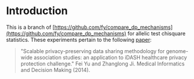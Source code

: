 # Introduction #

This is a branch of [https://github.com/fy/compare_dp_mechanisms](https://github.com/fy/compare_dp_mechanisms) for allelic test chisquare statistics. These experiments pertain to the following [paper](http://www.biomedcentral.com/1472-6947/14/S1/S3):

> "Scalable privacy-preserving data sharing methodology for genome-wide association studies: an application to iDASH healthcare privacy protection challenge." Fei Yu and Zhanglong Ji. Medical Informatics and Decision Making (2014).  

